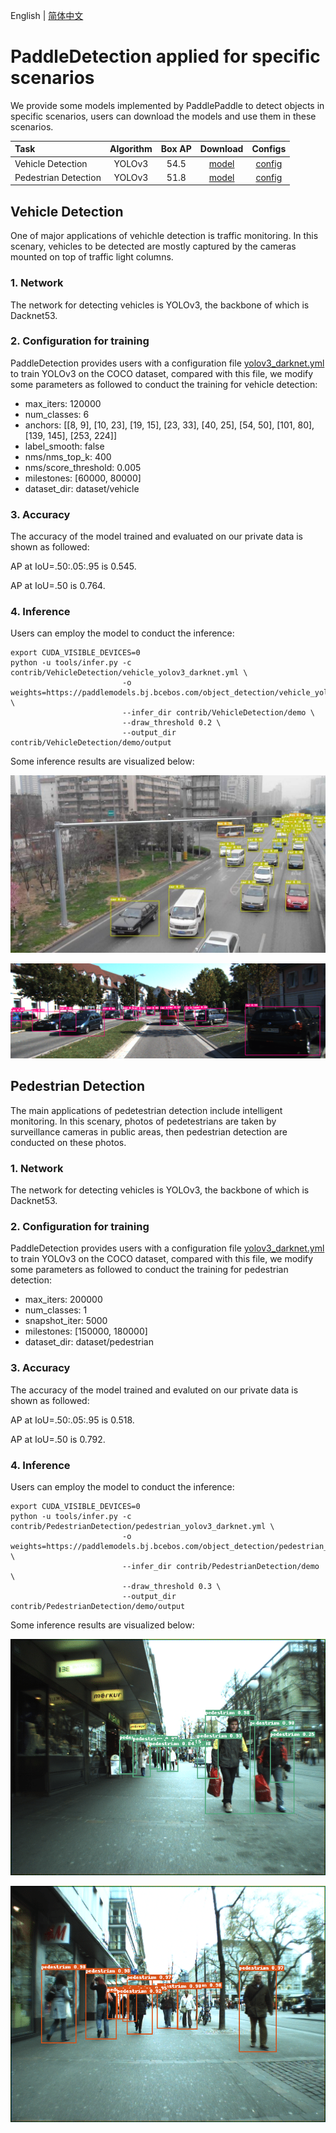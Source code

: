 English | [简体中文](CONTRIB_cn.md)
# PaddleDetection applied for specific scenarios

We provide some models implemented by PaddlePaddle to detect objects in specific scenarios, users can download the models and use them in these scenarios.

| Task                 | Algorithm | Box AP | Download                                                                                | Configs |
|:---------------------|:---------:|:------:| :-------------------------------------------------------------------------------------: |:------:|
| Vehicle Detection    |  YOLOv3  |  54.5  | [model](https://paddlemodels.bj.bcebos.com/object_detection/vehicle_yolov3_darknet.tar) | [config](https://github.com/PaddlePaddle/PaddleDetection/tree/master/contrib/VehicleDetection/vehicle_yolov3_darknet.yml) |
| Pedestrian Detection |  YOLOv3  |  51.8  | [model](https://paddlemodels.bj.bcebos.com/object_detection/pedestrian_yolov3_darknet.tar) | [config](https://github.com/PaddlePaddle/PaddleDetection/tree/master/contrib/PedestrianDetection/pedestrian_yolov3_darknet.yml) |

## Vehicle Detection

One of major applications of vehichle detection is traffic monitoring. In this scenary, vehicles to be detected are mostly captured by the cameras mounted on top of traffic light columns.

### 1. Network

The network for detecting vehicles is YOLOv3, the backbone of which is Dacknet53.

### 2. Configuration for training

PaddleDetection provides users with a configuration file [yolov3_darknet.yml](https://github.com/PaddlePaddle/PaddleDetection/blob/master/configs/yolov3_darknet.yml) to train YOLOv3 on the COCO dataset, compared with this file, we modify some parameters as followed to conduct the training for vehicle detection:

* max_iters: 120000
* num_classes: 6
* anchors: [[8, 9], [10, 23], [19, 15], [23, 33], [40, 25], [54, 50], [101, 80], [139, 145], [253, 224]]
* label_smooth: false
* nms/nms_top_k: 400
* nms/score_threshold: 0.005
* milestones: [60000, 80000]
* dataset_dir: dataset/vehicle

### 3. Accuracy

The accuracy of the model trained and evaluated on our private data is shown as followed:

AP at IoU=.50:.05:.95 is 0.545.

AP at IoU=.50 is 0.764.

### 4. Inference

Users can employ the model to conduct the inference:

```
export CUDA_VISIBLE_DEVICES=0
python -u tools/infer.py -c contrib/VehicleDetection/vehicle_yolov3_darknet.yml \
                         -o weights=https://paddlemodels.bj.bcebos.com/object_detection/vehicle_yolov3_darknet.tar \
                         --infer_dir contrib/VehicleDetection/demo \
                         --draw_threshold 0.2 \
                         --output_dir contrib/VehicleDetection/demo/output

```

Some inference results are visualized below:

![](../images/VehicleDetection_001.jpeg)

![](../images/VehicleDetection_005.png)

## Pedestrian Detection

The main applications of pedetestrian detection include intelligent monitoring. In this scenary, photos of pedetestrians are taken by surveillance cameras in public areas, then pedestrian detection are conducted on these photos.

### 1. Network

The network for detecting vehicles is YOLOv3, the backbone of which is Dacknet53.

### 2. Configuration for training

PaddleDetection provides users with a configuration file [yolov3_darknet.yml](https://github.com/PaddlePaddle/PaddleDetection/blob/master/configs/yolov3_darknet.yml) to train YOLOv3 on the COCO dataset, compared with this file, we modify some parameters as followed to conduct the training for pedestrian detection:

* max_iters: 200000
* num_classes: 1
* snapshot_iter: 5000
* milestones: [150000, 180000]
* dataset_dir: dataset/pedestrian

### 3. Accuracy

The accuracy of the model trained and evaluted on our private data is shown as followed:

AP at IoU=.50:.05:.95 is 0.518.

AP at IoU=.50 is 0.792.

### 4. Inference

Users can employ the model to conduct the inference:

```
export CUDA_VISIBLE_DEVICES=0
python -u tools/infer.py -c contrib/PedestrianDetection/pedestrian_yolov3_darknet.yml \
                         -o weights=https://paddlemodels.bj.bcebos.com/object_detection/pedestrian_yolov3_darknet.tar \
                         --infer_dir contrib/PedestrianDetection/demo \
                         --draw_threshold 0.3 \
                         --output_dir contrib/PedestrianDetection/demo/output
```

Some inference results are visualized below:

![](../images/PedestrianDetection_001.png)

![](../images/PedestrianDetection_004.png)
